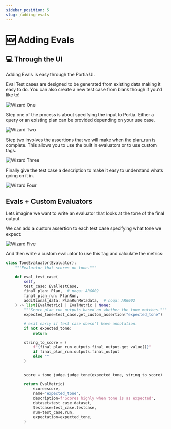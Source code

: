 ```yaml
---
sidebar_position: 5
slug: /adding-evals
---
```


# 🆕 Adding Evals

## 💻 Through the UI

Adding Evals is easy through the Portia UI. 


Eval Test cases are designed to be generated from existing data making it easy to do. You can also create a new test case from blank though if you'd like to!

![Wizard One](/img/wizard_1.png)

Step one of the process is about specifying the input to Portia. Either a query or an existing plan can be provided depending on your use case.

![Wizard Two](/img/wizard_2.png)

Step two involves the assertions that we will make when the plan_run is complete. This allows you to use the built in evaluators or to use custom tags.

![Wizard Three](/img/wizard_3.png)

Finally give the test case a description to make it easy to understand whats going on it in.

![Wizard Four](/img/wizard_4.png)



## Evals + Custom Evaluators

Lets imagine we want to write an evaluator that looks at the tone of the final output. 

We can add a custom assertion to each test case specifying what tone we expect:

![Wizard Five](/img/wizard_5.png)

And then write a custom evaluator to use this tag and calculate the metrics:

```python
class ToneEvaluator(Evaluator):
    """Evaluator that scores on tone."""

    def eval_test_case(
        self,
        test_case: EvalTestCase,
        final_plan: Plan,  # noqa: ARG002
        final_plan_run: PlanRun,
        additional_data: PlanRunMetadata,  # noqa: ARG002
    ) -> list[EvalMetric] | EvalMetric | None:
        """Score plan run outputs based on whether the tone matches."""
        expected_tone=test_case.get_custom_assertion("expected_tone")

        # exit early if test case doesn't have annotation.
        if not expected_tone:
            return

        string_to_score = (
            f"{final_plan_run.outputs.final_output.get_value()}"
            if final_plan_run.outputs.final_output
            else ""
        )


        score = tone_judge.judge_tone(expected_tone, string_to_score)

        return EvalMetric(
            score=score,
            name="expected_tone",
            description=f"Scores highly when tone is as expected",
            dataset=test_case.dataset,
            testcase=test_case.testcase,
            run=test_case.run,
            expectation=expected_tone,
        )


```